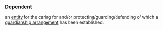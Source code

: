 ### Dependent

an <a href="https://essif-lab.github.io/framework/docs/terms/entity" hovertext="Entity: someone or something that is known to exist.">entity</a> for the caring for and/or protecting/guarding/defending of which a <a href="https://essif-lab.github.io/framework/docs/terms/guardianship-arrangement" hovertext="Guardianship Arrangement (in a Jurisdiction): a set of rights and duties between Legal Entities of the Jurisdiction that have been established and are enforced within that Jurisdiction for the purpose of caring for and/or protecting/guarding/defending one or more of these Entities.">guardianship arrangement</a> has been established.